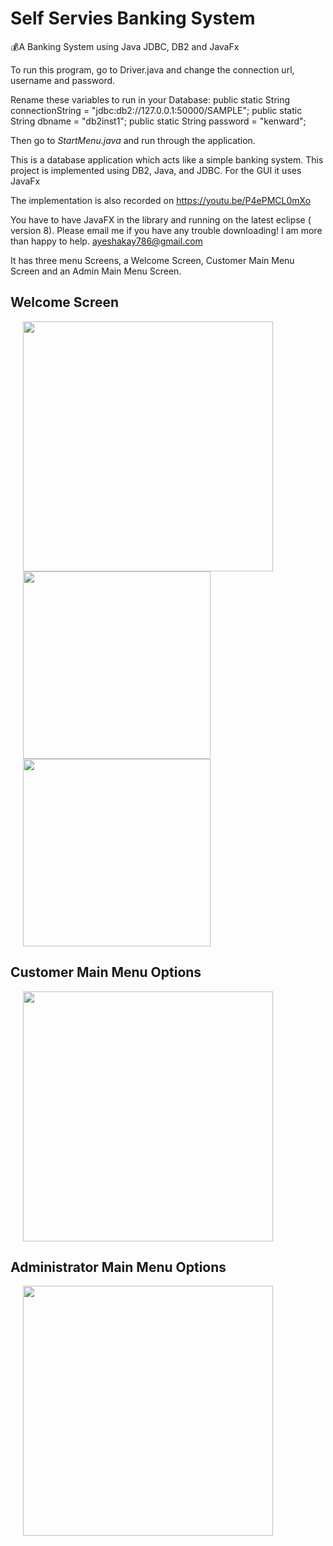 # Self Servies Banking System
💰A Banking System using Java JDBC, DB2 and JavaFx

To run this program, go to Driver.java and change the connection url, username and password.

Rename these variables to run in your Database:
public static String connectionString = "jdbc:db2://127.0.0.1:50000/SAMPLE";
public static String dbname = "db2inst1";
public static String password = "kenward";

Then go to *StartMenu.java* and run through the application. 

This is a database application which acts like a simple banking system.
This project is implemented using DB2, Java, and JDBC. For the GUI it uses JavaFx

The implementation is also recorded on https://youtu.be/P4ePMCL0mXo

You have to have JavaFX in the library and running on the latest eclipse ( version 8). Please email me if you have any trouble downloading! I am more than happy to help. ayeshakay786@gmail.com


It has three menu Screens, a Welcome Screen, Customer Main Menu Screen and an Admin Main Menu Screen.

## Welcome Screen
<p float="left">
<img src="https://imgur.com/Dgp1rFV.jpg" width=400 hspace="20">
<img src="https://imgur.com/6thWAEw.jpg" width=300 hspace="20" >
<img src="https://imgur.com/4G7iJnS.jpg" width=300 hspace="20" >
</p>

## Customer Main Menu Options

<img src="https://imgur.com/FaPpdcb.jpg" width=400 hspace="20">

## Administrator Main Menu Options

<img src="https://imgur.com/zhSxepE.jpg" width=400 hspace="20">


